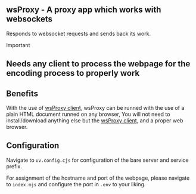 ## wsProxy - A proxy app which works with websockets
Responds to websocket requests and sends back its work.
> [!IMPORTANT]
>   ## Needs any client to process the webpage for the encoding process to properly work

## Benefits
With the use of [wsProxy client](https://github.com/yotsubabeat), wsProxy can be runned with the use of a plain HTML document runned on any browser,
You will not need to install/download anything else but the [wsProxy client](https://github.com/yotsubabeat), and a proper web browser.

## Configuration
Navigate to `uv.config.cjs` for configuration of the bare server and service prefix.

For assignment of the hostname and port of the webpage, please navigate to `index.mjs` and configure the port in `.env` to your liking.